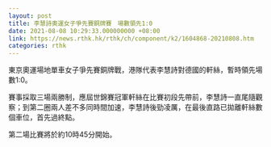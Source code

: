 ```yaml
---
layout: post
title: 李慧詩奧運女子爭先賽銅牌賽　場數領先1:0
date: 2021-08-08 10:29:33.000000000 +08:00
link: https://news.rthk.hk/rthk/ch/component/k2/1604868-20210808.htm
categories: rthk
---
```


東京奧運場地單車女子爭先賽銅牌戰，港隊代表李慧詩對德國的軒絲，暫時領先場數1:0。

賽事採取三場兩勝制，應屆世錦賽冠軍軒絲在比賽初段先帶前，李慧詩一直尾隨觀察；到第二圈兩人差不多同時間加速，李慧詩後勁凌厲，在最後直路已拋離軒絲數個車位，首先過終點。

第二場比賽將於約10時45分開始。
